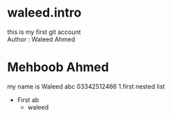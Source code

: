 # waleed.intro
this is my first git account
<br>
Author : Waleed Ahmed
# Mehboob Ahmed
my name is Waleed
abc
03342512466
1.first nested list
  - First ab
    - waleed